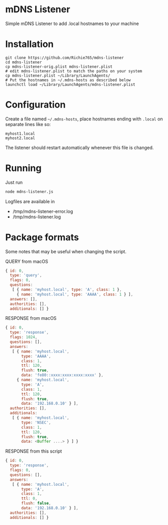 # mDNS Listener
Simple mDNS Listener to add .local hostnames to your machine

# Installation
```
git clone https://github.com/Richie765/mdns-listener
cd mdns-listener
cp mdns-listener-orig.plist mdns-listener.plist
# edit mdns-listener.plist to match the paths on your system
cp mdns-listener.plist ~/Library/LaunchAgents/
# Put the hostnames in ~/.mdns-hosts as described below
launchctl load ~/Library/LaunchAgents/mdns-listener.plist
```

# Configuration
Create a file named `~/.mdns-hosts`, place hostnames ending with `.local` on separate lines like so:

```
myhost1.local
myhost2.local
```

The listener should restart automatically whenever this file is changed.

# Running

Just run
```bash
node mdns-listener.js
```

Logfiles are available in
* /tmp/mdns-listener-error.log
* /tmp/mdns-listener.log

# Package formats
Some notes that may be useful when changing the script.

QUERY from macOS
```javascript
{ id: 0,
  type: 'query',
  flags: 0,
  questions:
   [ { name: 'myhost.local', type: 'A', class: 1 },
     { name: 'myhost.local', type: 'AAAA', class: 1 } ],
  answers: [],
  authorities: [],
  additionals: [] }
```

RESPONSE from macOS
```javascript
{ id: 0,
  type: 'response',
  flags: 1024,
  questions: [],
  answers:
   [ { name: 'myhost.local',
       type: 'AAAA',
       class: 1,
       ttl: 120,
       flush: true,
       data: 'fe80::xxxx:xxxx:xxxx:xxxx' },
     { name: 'myhost.local',
       type: 'A',
       class: 1,
       ttl: 120,
       flush: true,
       data: '192.168.0.10' } ],
  authorities: [],
  additionals:
   [ { name: 'myhost.local',
       type: 'NSEC',
       class: 1,
       ttl: 120,
       flush: true,
       data: <Buffer ....> } ] }
```

RESPONSE from this script
```javascript
{ id: 0,
  type: 'response',
  flags: 0,
  questions: [],
  answers:
   [ { name: 'myhost.local',
       type: 'A',
       class: 1,
       ttl: 0,
       flush: false,
       data: '192.168.0.10' } ],
  authorities: [],
  additionals: [] }
```
